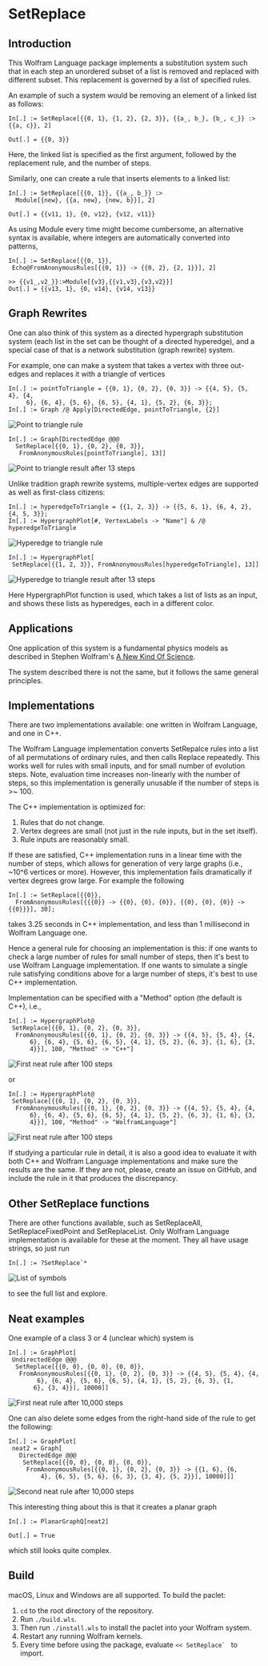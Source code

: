 # SetReplace

## Introduction

This Wolfram Language package implements a substitution system such that in each step an unordered subset of a list is removed and replaced with different subset. This replacement is governed by a list of specified rules.

An example of such a system would be removing an element of a linked list as follows:
```
In[.] := SetReplace[{{0, 1}, {1, 2}, {2, 3}}, {{a_, b_}, {b_, c_}} :> {{a, c}}, 2]
```
```
Out[.] = {{0, 3}}
```

Here, the linked list is specified as the first argument, followed by the replacement rule, and the number of steps.

Similarly, one can create a rule that inserts elements to a linked list:

```
In[.] := SetReplace[{{0, 1}}, {{a_, b_}} :>
  Module[{new}, {{a, new}, {new, b}}], 2]
```
```
Out[.] = {{v11, 1}, {0, v12}, {v12, v11}}
```

As using Module every time might become cumbersome, an alternative syntax is available, where integers are automatically converted into patterns,
```
In[.] := SetReplace[{{0, 1}},
 Echo@FromAnonymousRules[{{0, 1}} -> {{0, 2}, {2, 1}}], 2]
```
```
>> {{v1_,v2_}}:>Module[{v3},{{v1,v3},{v3,v2}}]
Out[.] = {{v13, 1}, {0, v14}, {v14, v13}}
```

## Graph Rewrites

One can also think of this system as a directed hypergraph substitution system (each list in the set can be thought of a directed hyperedge), and a special case of that is a network substitution (graph rewrite) system.

For example, one can make a system that takes a vertex with three out-edges and replaces it with a triangle of vertices

```
In[.] := pointToTriangle = {{0, 1}, {0, 2}, {0, 3}} -> {{4, 5}, {5, 4}, {4,
     6}, {6, 4}, {5, 6}, {6, 5}, {4, 1}, {5, 2}, {6, 3}};
In[.] := Graph /@ Apply[DirectedEdge, pointToTriangle, {2}]
```
![Point to triangle rule](READMEImages/pointToTriangleRule.png)

```
In[.] := Graph[DirectedEdge @@@
  SetReplace[{{0, 1}, {0, 2}, {0, 3}},
   FromAnonymousRules[pointToTriangle], 13]]
```
![Point to triangle result after 13 steps](READMEImages/pointToTriangleOutput.png)

Unlike tradition graph rewrite systems, multiple-vertex edges are supported as well as first-class citizens:
```
In[.] := hyperedgeToTriangle = {{1, 2, 3}} -> {{5, 6, 1}, {6, 4, 2}, {4, 5, 3}};
In[.] := HypergraphPlot[#, VertexLabels -> "Name"] & /@ hyperedgeToTriangle
```
![Hyperedge to triangle rule](READMEImages/hyperedgeToTriangleRule.png)

```
In[.] := HypergraphPlot[
 SetReplace[{{1, 2, 3}}, FromAnonymousRules[hyperedgeToTriangle], 13]]
```
![Hyperedge to triangle result after 13 steps](READMEImages/hyperedgeToTriangleOutput.png)

Here HypergraphPlot function is used, which takes a list of lists as an input, and shows these lists as hyperedges, each in a different color.

## Applications

One application of this system is a fundamental physics models as described in Stephen Wolfram's [A New Kind Of Science](https://www.wolframscience.com/nks/chap-9--fundamental-physics/).

The system described there is not the same, but it follows the same general principles.

## Implementations

There are two implementations available: one written in Wolfram Language, and one in C++.

The Wolfram Language implementation converts SetRepalce rules into a list of all permutations of ordinary rules, and then calls Replace repeatedly. This works well for rules with small inputs, and for small number of evolution steps. Note, evaluation time increases non-linearly with the number of steps, so this implementation is generally unusable if the number of steps is >~ 100.

The C++ implementation is optimized for:
1. Rules that do not change.
2. Vertex degrees are small (not just in the rule inputs, but in the set itself).
3. Rule inputs are reasonably small.

If these are satisfied, C++ implementation runs in a linear time with the number of steps, which allows for generation of very large graphs (i.e., ~10^6 vertices or more). However, this implementation fails dramatically if vertex degrees grow large. For example the following
```
In[.] := SetReplace[{{0}},
  FromAnonymousRules[{{{0}} -> {{0}, {0}, {0}}, {{0}, {0}, {0}} -> {{0}}}], 30];
```
takes 3.25 seconds in C++ implementation, and less than 1 millisecond in Wolfram Language one.

Hence a general rule for choosing an implementation is this: if one wants to check a large number of rules for small number of steps, then it's best to use Wolfram Language implementation. If one wants to simulate a single rule satisfying conditions above for a large number of steps, it's best to use C++ implementation.

Implementation can be specified with a "Method" option (the default is C++), i.e.,
```
In[.] := HypergraphPlot@
 SetReplace[{{0, 1}, {0, 2}, {0, 3}},
  FromAnonymousRules[{{0, 1}, {0, 2}, {0, 3}} -> {{4, 5}, {5, 4}, {4,
      6}, {6, 4}, {5, 6}, {6, 5}, {4, 1}, {5, 2}, {6, 3}, {1, 6}, {3,
      4}}], 100, "Method" -> "C++"]
```
![First neat rule after 100 steps](READMEImages/neat100.png)

or

```
In[.] := HypergraphPlot@
 SetReplace[{{0, 1}, {0, 2}, {0, 3}},
  FromAnonymousRules[{{0, 1}, {0, 2}, {0, 3}} -> {{4, 5}, {5, 4}, {4,
      6}, {6, 4}, {5, 6}, {6, 5}, {4, 1}, {5, 2}, {6, 3}, {1, 6}, {3,
      4}}], 100, "Method" -> "WolframLanguage"]
```
![First neat rule after 100 steps](READMEImages/neat100.png)

If studying a particular rule in detail, it is also a good idea to evaluate it with both C++ and Wolfram Language implementations and make sure the results are the same. If they are not, please, create an issue on GitHub, and include the rule in it that produces the discrepancy.

## Other SetReplace functions

There are other functions available, such as SetReplaceAll, SetReplaceFixedPoint and SetReplaceList. Only Wolfram Language implementation is available for these at the moment. They all have usage strings, so just run
```
In[.] := ?SetReplace`*
```
![List of symbols](READMEImages/symbolList.png)

to see the full list and explore.

## Neat examples

One example of a class 3 or 4 (unclear which) system is
```
In[.] := GraphPlot[
 UndirectedEdge @@@
  SetReplace[{{0, 0}, {0, 0}, {0, 0}},
   FromAnonymousRules[{{0, 1}, {0, 2}, {0, 3}} -> {{4, 5}, {5, 4}, {4,
        6}, {6, 4}, {5, 6}, {6, 5}, {4, 1}, {5, 2}, {6, 3}, {1,
       6}, {3, 4}}], 10000]]
```
![First neat rule after 10,000 steps](READMEImages/neat10000.png)

One can also delete some edges from the right-hand side of the rule to get the following:
```
In[.] := GraphPlot[
 neat2 = Graph[
   DirectedEdge @@@
    SetReplace[{{0, 0}, {0, 0}, {0, 0}},
     FromAnonymousRules[{{0, 1}, {0, 2}, {0, 3}} -> {{1, 6}, {6,
         4}, {6, 5}, {5, 6}, {6, 3}, {3, 4}, {5, 2}}], 10000]]]
```
![Second neat rule after 10,000 steps](READMEImages/neatPlanar.png)

This interesting thing about this is that it creates a planar graph

```
In[.] := PlanarGraphQ[neat2]
```
```
Out[.] = True
```

which still looks quite complex.

## Build

macOS, Linux and Windows are all supported. To build the paclet:

1. `cd` to the root directory of the repository.
2. Run `./build.wls`.
3. Then run `./install.wls` to install the paclet into your Wolfram system.
4. Restart any running Wolfram kernels.
5. Every time before using the package, evaluate ``<< SetReplace` `` to import.
